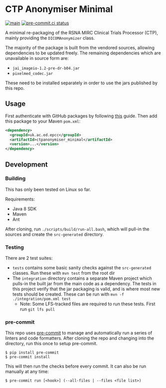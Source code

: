# CTP Anonymiser Minimal

[![main](https://github.com/smi/ctp-anon-minimal/actions/workflows/main.yml/badge.svg)](https://github.com/smi/ctp-anon-minimal/actions/workflows/main.yml)
[![pre-commit.ci status](https://results.pre-commit.ci/badge/github/SMI/ctp-anon-minimal/main.svg)](https://results.pre-commit.ci/latest/github/SMI/ctp-anon-minimal/main)

A minimal re-packaging of the RSNA MIRC Clinical Trials Processor (CTP), mainly
providing the `DICOMAnonymizer` class.

The majority of the package is built from the vendored sources, allowing
dependencies to be updated freely. The remaining dependencies which are
unavailable in source form are:

-   `jai_imageio-1.2-pre-dr-b04.jar`
-   `pixelmed_codec.jar`

These need to be installed separately in order to use the jars published by this
repo.

## Usage

First authenticate with GitHub packages by following
[this](https://docs.github.com/en/packages/working-with-a-github-packages-registry/working-with-the-apache-maven-registry#authenticating-to-github-packages)
guide. Then add this package to your Maven `pom.xml`:

```xml
<dependency>
  <groupId>uk.ac.ed.epcc</groupId>
  <artifactId>ctpanonymiser_minimal</artifactId>
  <version>...</version>
</dependency>
```

## Development

### Building

This has only been tested on Linux so far.

Requirements:

-   Java 8 SDK
-   Maven
-   Ant

After cloning, run `./scripts/build/run-all.bash`, which will pull-in the
sources and create the `src-generated` directory.

### Testing

There are 2 test suites:

-   `tests` contains some basic sanity checks against the `src-generated`
    classes. Run these with `mvn test` from the root dir
-   The `integration` directory contains a separate Maven project which pulls-in
    the built jar from the main code as a dependency. The tests in this project
    verify that the jar packaging is valid, and is where most new tests should
    be created. These can be run with `mvn -f ./integration/pom.xml test`
    -   Note: Some LFS-tracked files are required to run these tests. First run
        `git lfs pull`

### pre-commit

This repo uses [pre-commit] to manage and automatically run a series of linters
and code formatters. After cloning the repo and changing into the directory, run
this once to setup pre-commit.

```shell
$ pip install pre-commit
$ pre-commit install
```

This will then run the checks before every commit. It can also be run manually
at any time:

```shell
$ pre-commit run [<hook>] (--all-files | --files <file list>)
```

<!-- Links -->

[pre-commit]: https://pre-commit.com
